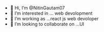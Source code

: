 - 👋 Hi, I’m @NitinGautam07
- 👀 I’m interested in ... web devolopment  
- 🌱 I’m working as ...react js web devoloper 
- 💞️ I’m looking to collaborate on ...UI


<!---
NitinGautam07/NitinGautam07 is a ✨ special ✨ repository because its `README.md` (this file) appears on your GitHub profile.
You can click the Preview link to take a look at your changes.
--->
